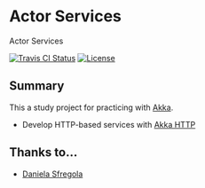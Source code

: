 # Actor Services
Actor Services

[![Travis CI Status](https://travis-ci.org/flopezlasanta/akka-services.svg?branch=master)](https://travis-ci.org/flopezlasanta/akka-services) [![License](https://img.shields.io/github/license/mashape/apistatus.svg)](https://opensource.org/licenses/MIT)

## Summary
This a study project for practicing with [Akka](http://akka.io/).
* Develop HTTP-based services with [Akka HTTP](http://doc.akka.io/docs/akka/2.4.7/scala/http/introduction.html)

## Thanks to…
* [Daniela Sfregola](https://github.com/DanielaSfregola)
